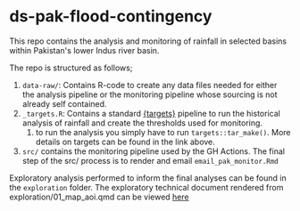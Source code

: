 
# ds-pak-flood-contingency

<!-- badges: start -->
<!-- badges: end -->

This repo contains the analysis and monitoring of rainfall in selected basins
within Pakistan's lower Indus river basin.


The repo is structured as follows;

1. `data-raw/`: Contains R-code to create any data files needed for either the 
analysis pipeline or the monitoring pipeline whose sourcing is not already
self contained.
2. `_targets.R`: Contains a standard [{targets}](https://books.ropensci.org/targets/) pipeline to run the historical
analysis of rainfall and create the thresholds used for monitoring.
    1. to run the analysis you simply have to run `targets::tar_make()`. More details on targets can be found in the link above.
3. `src/` contains the monitoring pipeline used by the GH Actions. The final
step of the src/ process is to render and email `email_pak_monitor.Rmd`

Exploratory analysis performed to inform the final analyses can be found in the
`exploration` folder. The exploratory technical document rendered from exploration/01_map_aoi.qmd can be viewed [here](https://rpubs.com/zackarno/1199575)

